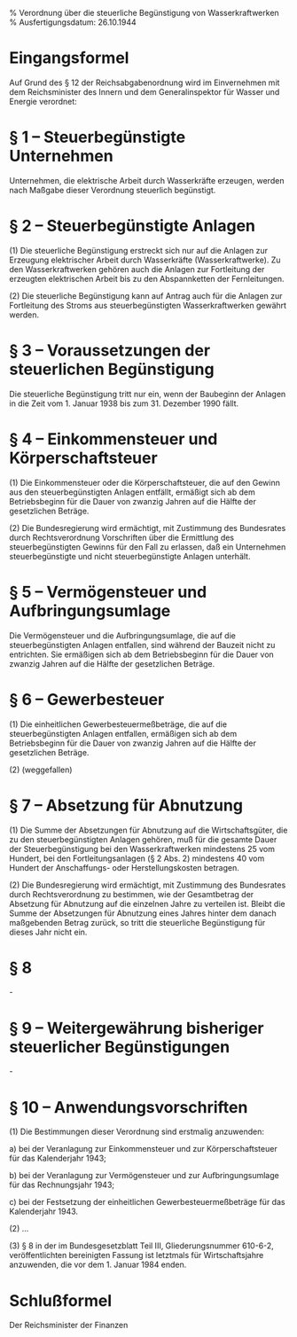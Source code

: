 % Verordnung über die steuerliche Begünstigung von Wasserkraftwerken
% Ausfertigungsdatum: 26.10.1944
 
# Eingangsformel

Auf Grund des § 12 der Reichsabgabenordnung wird im Einvernehmen mit dem Reichsminister des Innern und dem Generalinspektor für Wasser und Energie verordnet:

# § 1 – Steuerbegünstigte Unternehmen

Unternehmen, die elektrische Arbeit durch Wasserkräfte erzeugen, werden nach Maßgabe dieser Verordnung steuerlich begünstigt.

# § 2 – Steuerbegünstigte Anlagen

(1) Die steuerliche Begünstigung erstreckt sich nur auf die Anlagen zur Erzeugung elektrischer Arbeit durch Wasserkräfte (Wasserkraftwerke). Zu den Wasserkraftwerken gehören auch die Anlagen zur Fortleitung der erzeugten elektrischen Arbeit bis zu den Abspannketten der Fernleitungen.

(2) Die steuerliche Begünstigung kann auf Antrag auch für die Anlagen zur Fortleitung des Stroms aus steuerbegünstigten Wasserkraftwerken gewährt werden.

# § 3 – Voraussetzungen der steuerlichen Begünstigung

Die steuerliche Begünstigung tritt nur ein, wenn der Baubeginn der Anlagen in die Zeit vom 1. Januar 1938 bis zum 31. Dezember 1990 fällt.

# § 4 – Einkommensteuer und Körperschaftsteuer

(1) Die Einkommensteuer oder die Körperschaftsteuer, die auf den Gewinn aus den steuerbegünstigten Anlagen entfällt, ermäßigt sich ab dem Betriebsbeginn für die Dauer von zwanzig Jahren auf die Hälfte der gesetzlichen Beträge.

(2) Die Bundesregierung wird ermächtigt, mit Zustimmung des Bundesrates durch Rechtsverordnung Vorschriften über die Ermittlung des steuerbegünstigten Gewinns für den Fall zu erlassen, daß ein Unternehmen steuerbegünstigte und nicht steuerbegünstigte Anlagen unterhält.

# § 5 – Vermögensteuer und Aufbringungsumlage

Die Vermögensteuer und die Aufbringungsumlage, die auf die steuerbegünstigten Anlagen entfallen, sind während der Bauzeit nicht zu entrichten. Sie ermäßigen sich ab dem Betriebsbeginn für die Dauer von zwanzig Jahren auf die Hälfte der gesetzlichen Beträge.

# § 6 – Gewerbesteuer

(1) Die einheitlichen Gewerbesteuermeßbeträge, die auf die steuerbegünstigten Anlagen entfallen, ermäßigen sich ab dem Betriebsbeginn für die Dauer von zwanzig Jahren auf die Hälfte der gesetzlichen Beträge.

(2) (weggefallen)

# § 7 – Absetzung für Abnutzung

(1) Die Summe der Absetzungen für Abnutzung auf die Wirtschaftsgüter, die zu den steuerbegünstigten Anlagen gehören, muß für die gesamte Dauer der Steuerbegünstigung bei den Wasserkraftwerken mindestens 25 vom Hundert, bei den Fortleitungsanlagen (§ 2 Abs. 2) mindestens 40 vom Hundert der Anschaffungs- oder Herstellungskosten betragen.

(2) Die Bundesregierung wird ermächtigt, mit Zustimmung des Bundesrates durch Rechtsverordnung zu bestimmen, wie der Gesamtbetrag der Absetzung für Abnutzung auf die einzelnen Jahre zu verteilen ist. Bleibt die Summe der Absetzungen für Abnutzung eines Jahres hinter dem danach maßgebenden Betrag zurück, so tritt die steuerliche Begünstigung für dieses Jahr nicht ein.

# § 8

\-

# § 9 – Weitergewährung bisheriger steuerlicher Begünstigungen

\-

# § 10 – Anwendungsvorschriften

(1) Die Bestimmungen dieser Verordnung sind erstmalig anzuwenden:

a) bei der Veranlagung zur Einkommensteuer und zur Körperschaftsteuer für das Kalenderjahr 1943;

b) bei der Veranlagung zur Vermögensteuer und zur Aufbringungsumlage für das Rechnungsjahr 1943;

c) bei der Festsetzung der einheitlichen Gewerbesteuermeßbeträge für das Kalenderjahr 1943.

(2) ...

(3) § 8 in der im Bundesgesetzblatt Teil III, Gliederungsnummer 610-6-2, veröffentlichten bereinigten Fassung ist letztmals für Wirtschaftsjahre anzuwenden, die vor dem 1. Januar 1984 enden.

# Schlußformel

Der Reichsminister der Finanzen
